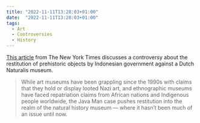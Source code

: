 ```yaml
---
title: "2022-11-11T13:28:03+01:00"
date:  "2022-11-11T13:28:03+01:00"
tags:
  - Art
  - Controversies
  - History
---
```


[This article](https://web.archive.org/web/20221109170004/https://www.nytimes.com/2022/11/09/arts/design/naturalis-museum-java-man-indonesia.html) from The New York Times discusses a controversy about the restitution of prehistoric objects by Indonesian government against a Dutch Naturalis museum.

> While art museums have been grappling since the 1990s with claims that they hold or display looted Nazi art, and ethnographic museums have faced repatriation claims from African nations and Indigenous people worldwide, the Java Man case pushes restitution into the realm of the natural history museum — where it hasn’t been much of an issue until now.

